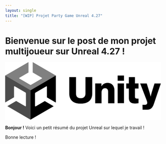 ```yaml
---
layout: single
title: "[WIP] Projet Party Game Unreal 4.27"
---
```


# Bienvenue sur le post de mon projet multijoueur sur Unreal 4.27 !

![iy](\assets\images\Unity.png)

**Bonjour !** Voici un petit résumé du projet Unreal sur lequel je travail !

Bonne lecture !
